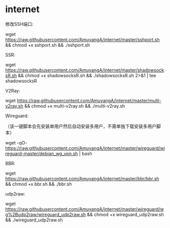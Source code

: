 # internet
修改SSH端口:

wget https://raw.githubusercontent.com/AmuyangA/internet/master/sshport.sh && chmod +x sshport.sh && ./sshport.sh

SSR:

wget https://raw.githubusercontent.com/AmuyangA/internet/master/shadowsocksR.sh && chmod +x shadowsocksR.sh && ./shadowsocksR.sh 2>&1 | tee shadowsocksR

V2Ray:

wget https://raw.githubusercontent.com/AmuyangA/internet/master/multi-v2ray.sh && chmod +x multi-v2ray.sh && ./multi-v2ray.sh

Wireguard:

（该一键脚本会先安装单用户然后自动安装多用户，不需单独下载安装多用户脚本）

wget -qO- https://raw.githubusercontent.com/AmuyangA/internet/master/wireguard/wireguard-master/debian_wg_vpn.sh | bash

BBR:

wget https://raw.githubusercontent.com/AmuyangA/internet/master/bbr/bbr.sh && chmod +x bbr.sh && ./bbr.sh

udp2raw:

wget https://raw.githubusercontent.com/AmuyangA/internet/master/wireguard/wg%2Budp2raw/wireguard_udp2raw.sh && chmod +x wireguard_udp2raw.sh && ./wireguard_udp2raw.sh
